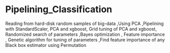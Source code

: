 # Pipelining_Classification
Reading from hard-disk random samples of big-data ,Using PCA ,Pipelining with StandardScaler, PCA and xgboost, Grid tuning of PCA and xgboost, Randomized search of parameters ,Bayes optimization , Feature importance , Genetic algorithm for tuning of parameters ,Find feature importance of any Black box estimator using Permutation

